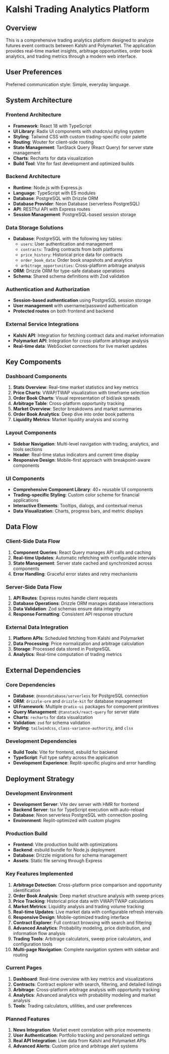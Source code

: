 # Kalshi Trading Analytics Platform

## Overview

This is a comprehensive trading analytics platform designed to analyze futures event contracts between Kalshi and Polymarket. The application provides real-time market insights, arbitrage opportunities, order book analytics, and trading metrics through a modern web interface.

## User Preferences

Preferred communication style: Simple, everyday language.

## System Architecture

### Frontend Architecture
- **Framework**: React 18 with TypeScript
- **UI Library**: Radix UI components with shadcn/ui styling system
- **Styling**: Tailwind CSS with custom trading-specific color palette
- **Routing**: Wouter for client-side routing
- **State Management**: TanStack Query (React Query) for server state management
- **Charts**: Recharts for data visualization
- **Build Tool**: Vite for fast development and optimized builds

### Backend Architecture
- **Runtime**: Node.js with Express.js
- **Language**: TypeScript with ES modules
- **Database**: PostgreSQL with Drizzle ORM
- **Database Provider**: Neon Database (serverless PostgreSQL)
- **API**: RESTful API with Express routes
- **Session Management**: PostgreSQL-based session storage

### Data Storage Solutions
- **Database**: PostgreSQL with the following key tables:
  - `users`: User authentication and management
  - `contracts`: Trading contracts from both platforms
  - `price_history`: Historical price data for contracts
  - `order_book_data`: Order book snapshots and analytics
  - `arbitrage_opportunities`: Cross-platform arbitrage analysis
- **ORM**: Drizzle ORM for type-safe database operations
- **Schema**: Shared schema definitions with Zod validation

### Authentication and Authorization
- **Session-based authentication** using PostgreSQL session storage
- **User management** with username/password authentication
- **Protected routes** on both frontend and backend

### External Service Integrations
- **Kalshi API**: Integration for fetching contract data and market information
- **Polymarket API**: Integration for cross-platform arbitrage analysis
- **Real-time data**: WebSocket connections for live market updates

## Key Components

### Dashboard Components
1. **Stats Overview**: Real-time market statistics and key metrics
2. **Price Charts**: VWAP/TWAP visualization with timeframe selection
3. **Order Book Charts**: Visual representation of bid/ask spreads
4. **Arbitrage Table**: Cross-platform opportunity tracking
5. **Market Overview**: Sector breakdowns and market summaries
6. **Order Book Analytics**: Deep dive into order book patterns
7. **Liquidity Metrics**: Market liquidity analysis and scoring

### Layout Components
- **Sidebar Navigation**: Multi-level navigation with trading, analytics, and tools sections
- **Header**: Real-time status indicators and current time display
- **Responsive Design**: Mobile-first approach with breakpoint-aware components

### UI Components
- **Comprehensive Component Library**: 40+ reusable UI components
- **Trading-specific Styling**: Custom color scheme for financial applications
- **Interactive Elements**: Tooltips, dialogs, and contextual menus
- **Data Visualization**: Charts, progress bars, and metric displays

## Data Flow

### Client-Side Data Flow
1. **Component Queries**: React Query manages API calls and caching
2. **Real-time Updates**: Automatic refetching with configurable intervals
3. **State Management**: Server state cached and synchronized across components
4. **Error Handling**: Graceful error states and retry mechanisms

### Server-Side Data Flow
1. **API Routes**: Express routes handle client requests
2. **Database Operations**: Drizzle ORM manages database interactions
3. **Data Validation**: Zod schemas ensure data integrity
4. **Response Formatting**: Consistent API response structure

### External Data Integration
1. **Platform APIs**: Scheduled fetching from Kalshi and Polymarket
2. **Data Processing**: Price normalization and arbitrage calculation
3. **Storage**: Processed data stored in PostgreSQL
4. **Analytics**: Real-time computation of trading metrics

## External Dependencies

### Core Dependencies
- **Database**: `@neondatabase/serverless` for PostgreSQL connection
- **ORM**: `drizzle-orm` and `drizzle-kit` for database management
- **UI Framework**: Multiple `@radix-ui` packages for component primitives
- **Query Management**: `@tanstack/react-query` for server state
- **Charts**: `recharts` for data visualization
- **Validation**: `zod` for schema validation
- **Styling**: `tailwindcss`, `class-variance-authority`, and `clsx`

### Development Dependencies
- **Build Tools**: Vite for frontend, esbuild for backend
- **TypeScript**: Full type safety across the application
- **Development Experience**: Replit-specific plugins and error handling

## Deployment Strategy

### Development Environment
- **Development Server**: Vite dev server with HMR for frontend
- **Backend Server**: tsx for TypeScript execution with auto-reload
- **Database**: Neon serverless PostgreSQL with connection pooling
- **Environment**: Replit-optimized with custom plugins

### Production Build
- **Frontend**: Vite production build with optimizations
- **Backend**: esbuild bundle for Node.js deployment
- **Database**: Drizzle migrations for schema management
- **Assets**: Static file serving through Express

### Key Features Implemented
1. **Arbitrage Detection**: Cross-platform price comparison and opportunity identification
2. **Order Book Analysis**: Deep market structure analysis with sweep prices
3. **Price Tracking**: Historical price data with VWAP/TWAP calculations
4. **Market Metrics**: Liquidity analysis and trading volume tracking
5. **Real-time Updates**: Live market data with configurable refresh intervals
6. **Responsive Design**: Mobile-optimized trading interface
7. **Contract Explorer**: Full contract browsing with search and filtering
8. **Advanced Analytics**: Probability modeling, price distribution, and information flow analysis
9. **Trading Tools**: Arbitrage calculators, sweep price calculators, and configuration tools
10. **Multi-page Navigation**: Complete navigation system with sidebar and routing

### Current Pages
1. **Dashboard**: Real-time overview with key metrics and visualizations
2. **Contracts**: Contract explorer with search, filtering, and detailed listings
3. **Arbitrage**: Cross-platform arbitrage analysis with opportunity tracking
4. **Analytics**: Advanced analytics with probability modeling and market analysis
5. **Tools**: Trading calculators, utilities, and user preferences

### Planned Features
1. **News Integration**: Market event correlation with price movements
2. **User Authentication**: Portfolio tracking and personalized settings
3. **Real API Integration**: Live data from Kalshi and Polymarket APIs
4. **Advanced Alerts**: Custom price and arbitrage alert systems